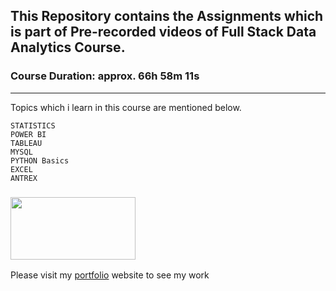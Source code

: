 ## This Repository contains the Assignments which is part of Pre-recorded videos of Full Stack Data Analytics Course.
### Course Duration: approx. 66h 58m 11s



---------------------------

Topics which i learn in this course are mentioned below.

    STATISTICS 
    POWER BI 
    TABLEAU 
    MYSQL    
    PYTHON Basics
    EXCEL
    ANTREX  

###     <a href="https://courses.ineuron.ai/Data-Science-Masters?bundleId=6187abaa15495237705219ee&mode=neuron" target="_blank"> <img src="https://avatars.githubusercontent.com/u/57482436?v=4" height="100" width ="200" /> </a>

Please visit my <a href = "https://kishansutariya23.github.io/">portfolio</a> website to see my work 
